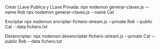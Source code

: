 Crear LLave Publica y LLave Privada:
npx nodemon generar-claves.js --name Rob
npx nodemon generar-claves.js --name Cat

Encriptar
npx nodemon encriptar-fichero-stream.js --private Rob --public Cat --data fichero.txt

Desencriptar:
npx nodemon desencriptar-fichero-stream.js --private Cat --public Rob --data fichero.txt

